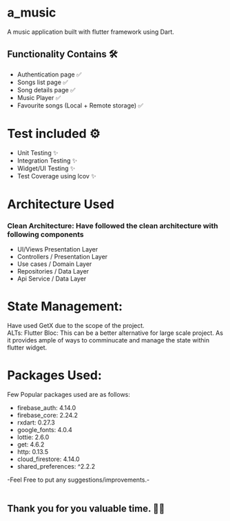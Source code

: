 # a_music

A music application built with flutter framework using Dart. 

## Functionality Contains 🛠️
- Authentication page ✅
- Songs list page ✅
- Song details page ✅
- Music Player ✅
- Favourite songs (Local + Remote storage) ✅

# Test included ⚙️
- Unit Testing ✨
- Integration Testing ✨
- Widget/UI Testing ✨
- Test Coverage using lcov ✨

# Architecture Used

### __Clean Architecture: Have followed the clean architecture with following components__

- UI/Views Presentation Layer
- Controllers / Presentation Layer
- Use cases / Domain Layer
- Repositories / Data Layer
- Api Service / Data Layer

# State Management: 
Have used GetX due to the scope of the project. \
ALTs: Flutter Bloc: This can be a better alternative for large scale project. As it provides ample of ways to comminucate and manage the state within flutter widget.

# Packages Used:
Few Popular packages used are as follows: 

- firebase_auth: 4.14.0
- firebase_core: 2.24.2
- rxdart: 0.27.3
- google_fonts: 4.0.4
- lottie: 2.6.0
- get: 4.6.2
- http: 0.13.5
- cloud_firestore: 4.14.0
- shared_preferences: ^2.2.2


-Feel Free to put any suggestions/improvements.- <br> <br>

## Thank you for you valuable time. 🙏🏻

